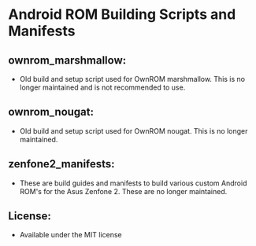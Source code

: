 # Android ROM Building Scripts and Manifests

## ownrom_marshmallow:

* Old build and setup script used for OwnROM marshmallow. This is no longer maintained and is not recommended to use.

## ownrom_nougat:

* Old build and setup script used for OwnROM nougat. This is no longer maintained.

## zenfone2_manifests:

* These are build guides and manifests to build various custom Android ROM's for the Asus Zenfone 2. These are no longer maintained.

## License:

* Available under the MIT license
